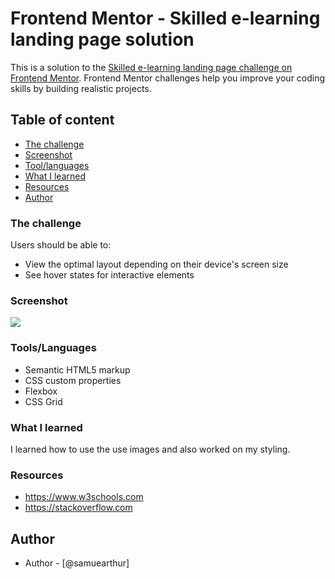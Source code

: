 # Frontend Mentor - Skilled e-learning landing page solution

This is a solution to the [Skilled e-learning landing page challenge on Frontend Mentor](https://www.frontendmentor.io/challenges/skilled-elearning-landing-page-S1ObDrZ8q). Frontend Mentor challenges help you improve your coding skills by building realistic projects.

## Table of content

  - [The challenge](#the-challenge)
  - [Screenshot](#screenshot)
  - [Tool/languages](#tools/languages)
  - [What I learned](#what-i-learned)
  - [Resources](#Resources)
- [Author](#author)




### The challenge

Users should be able to:

- View the optimal layout depending on their device's screen size
- See hover states for interactive elements

### Screenshot

![](./assets/Elearning.png)


### Tools/Languages

- Semantic HTML5 markup
- CSS custom properties
- Flexbox
- CSS Grid



### What I learned

I learned how to use the use images and also worked on my  styling.


### Resources

- https://www.w3schools.com
- https://stackoverflow.com

## Author

- Author - [@samuearthur]

